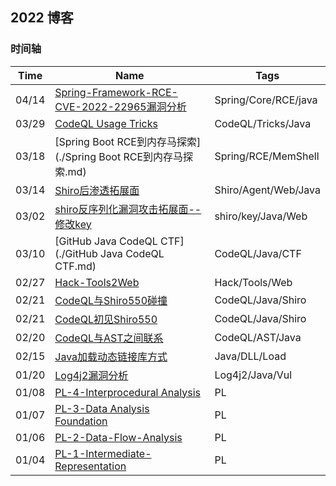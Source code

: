 ## 2022 博客



### 时间轴







| Time  | Name                                                         | Tags                 |
| ----- | ------------------------------------------------------------ | -------------------- |
| 04/14 | [Spring-Framework-RCE-CVE-2022-22965漏洞分析](./Spring-Framework-RCE-CVE-2022-22965漏洞分析.md) | Spring/Core/RCE/java |
| 03/29 | [CodeQL Usage Tricks](./CodeQL-Usage-Tricks.md)         | CodeQL/Tricks/Java   |
| 03/18 | [Spring Boot RCE到内存马探索](./Spring Boot RCE到内存马探索.md) | Spring/RCE/MemShell  |
| 03/14 | [Shiro后渗透拓展面](./Shiro后渗透拓展面.md)             | Shiro/Agent/Web/Java |
| 03/02 | [shiro反序列化漏洞攻击拓展面--修改key](./shiro反序列化漏洞攻击拓展面--修改key.md) | shiro/key/Java/Web   |
| 03/10 | [GitHub Java CodeQL CTF](./GitHub Java CodeQL CTF.md)   | CodeQL/Java/CTF      |
| 02/27 | [Hack-Tools2Web](./Hack-Tools2Web.md)                   | Hack/Tools/Web       |
| 02/21 | [CodeQL与Shiro550碰撞](./CodeQL与Shiro550碰撞.md)       | CodeQL/Java/Shiro    |
| 02/21 | [CodeQL初见Shiro550](./CodeQL初见Shiro550.md)           | CodeQL/Java/Shiro    |
| 02/20 | [CodeQL与AST之间联系](./CodeQL与AST之间联系.md)         | CodeQL/AST/Java      |
| 02/15 | [Java加载动态链接库方式](./Java加载动态链接库方式.md)   | Java/DLL/Load        |
| 01/20 | [Log4j2漏洞分析](./Log4j2漏洞分析.md)                   | Log4j2/Java/Vul      |
| 01/08 | [PL-4-Interprocedural Analysis](./PL/Interprocedural-Analysis.md) | PL                   |
| 01/07 | [PL-3-Data Analysis Foundation](./PL/Data-Analysis-Foundation.md) | PL                   |
| 01/06 | [PL-2-Data-Flow-Analysis](./PL/Data-Flow-Analysis.md)        | PL                   |
| 01/04 | [PL-1-Intermediate-Representation](./PL/Intermediate-Representation.md) | PL                   |

